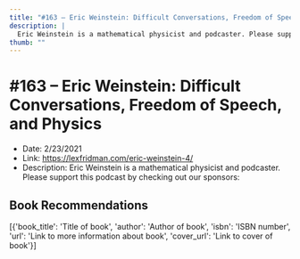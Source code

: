 ```yaml
---
title: "#163 – Eric Weinstein: Difficult Conversations, Freedom of Speech, and Physics"
description: |
  Eric Weinstein is a mathematical physicist and podcaster. Please support this podcast by checking out our sponsors:"
thumb: ""
---
```


# #163 – Eric Weinstein: Difficult Conversations, Freedom of Speech, and Physics

  - Date: 2/23/2021
  - Link: https://lexfridman.com/eric-weinstein-4/
  - Description: Eric Weinstein is a mathematical physicist and podcaster. Please support this podcast by checking out our sponsors:

## Book Recommendations

[{'book_title': 'Title of book', 'author': 'Author of book', 'isbn': 'ISBN number', 'url': 'Link to more information about book', 'cover_url': 'Link to cover of book'}]
